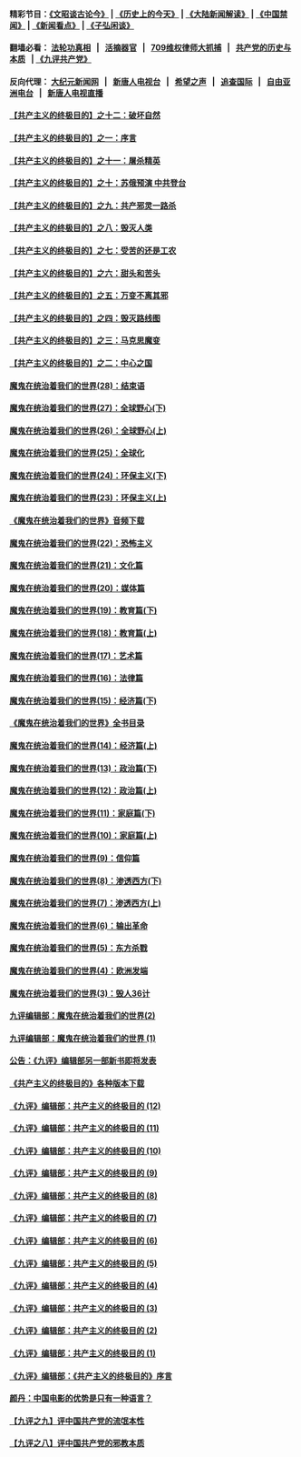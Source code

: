 #### 精彩节目：[《文昭谈古论今》](http://134.209.198.168/wenzhao) | [《历史上的今天》](http://134.209.198.168/today-in-history) | [《大陆新闻解读》](http://134.209.198.168/ntdtv-comedy) | [《中国禁闻》](http://134.209.198.168/ntdtv-news) | [《新闻看点》](http://134.209.198.168/news-insight) | [《子弘闲谈》](http://134.209.198.168/zihongxiantan/) 

  #### 翻墙必看： [法轮功真相](http://134.209.198.168:10000/videos/truth.html) &nbsp;&nbsp;|&nbsp;&nbsp; [活摘器官](http://134.209.198.168:10000/videos/res/Organs/) &nbsp;&nbsp;|&nbsp;&nbsp; [709维权律师大抓捕](http://134.209.198.168:10000/videos/709/) &nbsp;&nbsp;|&nbsp;&nbsp; [共产党的历史与本质](http://134.209.198.168:10000/videos/ccp.html) &nbsp;&nbsp;| [《九评共产党》](http://134.209.198.168:10000/videos/jiuping/) 

#### 反向代理： [大纪元新闻网](http://134.209.198.168:10080/) &nbsp;&nbsp;|&nbsp;&nbsp; [新唐人电视台](http://134.209.198.168:8000/) &nbsp;&nbsp;|&nbsp;&nbsp; [希望之声](http://134.209.198.168:8200/) &nbsp;&nbsp;|&nbsp;&nbsp; [追查国际](http://134.209.198.168:10010/) &nbsp;&nbsp;|&nbsp;&nbsp; [自由亚洲电台](http://134.209.198.168:9800/) &nbsp;&nbsp;|&nbsp;&nbsp; [新唐人电视直播](http://134.209.198.168/) 

#### [【共产主义的终极目的】之十二：破坏自然](../pages/nsc422/n11135214.md?t=03241836) 

#### [【共产主义的终极目的】之一：序言](../pages/nsc422/n11086077.md?t=03241836) 

#### [【共产主义的终极目的】之十一：屠杀精英](../pages/nsc422/n11118442.md?t=03241836) 

#### [【共产主义的终极目的】之十：苏俄预演 中共登台](../pages/nsc422/n11118424.md?t=03241836) 

#### [【共产主义的终极目的】之九：共产邪灵一路杀](../pages/nsc422/n11114139.md?t=03241836) 

#### [【共产主义的终极目的】之八：毁灭人类](../pages/nsc422/n11108503.md?t=03241836) 

#### [【共产主义的终极目的】之七：受苦的还是工农](../pages/nsc422/n11101809.md?t=03241836) 

#### [【共产主义的终极目的】之六：甜头和苦头](../pages/nsc422/n11096971.md?t=03241836) 

#### [【共产主义的终极目的】之五：万变不离其邪](../pages/nsc422/n11091285.md?t=03241836) 

#### [【共产主义的终极目的】之四：毁灭路线图](../pages/nsc422/n11086284.md?t=03241836) 

#### [【共产主义的终极目的】之三：马克思魔变](../pages/nsc422/n11061941.md?t=03241836) 

#### [【共产主义的终极目的】之二：中心之国](../pages/nsc422/n11047728.md?t=03241836) 

#### [魔鬼在统治着我们的世界(28)：结束语](../pages/nsc422/n10936246.md?t=03241836) 

#### [魔鬼在统治着我们的世界(27)：全球野心(下)](../pages/nsc422/n10928319.md?t=03241836) 

#### [魔鬼在统治着我们的世界(26)：全球野心(上)](../pages/nsc422/n10900318.md?t=03241836) 

#### [魔鬼在统治着我们的世界(25)：全球化](../pages/nsc422/n10788205.md?t=03241836) 

#### [魔鬼在统治着我们的世界(24)：环保主义(下)](../pages/nsc422/n10695307.md?t=03241836) 

#### [魔鬼在统治着我们的世界(23)：环保主义(上)](../pages/nsc422/n10688613.md?t=03241836) 

#### [《魔鬼在统治着我们的世界》音频下载](../pages/nsc422/n10635553.md?t=03241836) 

#### [魔鬼在统治着我们的世界(22)：恐怖主义](../pages/nsc422/n10614727.md?t=03241836) 

#### [魔鬼在统治着我们的世界(21)：文化篇](../pages/nsc422/n10597706.md?t=03241836) 

#### [魔鬼在统治着我们的世界(20)：媒体篇](../pages/nsc422/n10586579.md?t=03241836) 

#### [魔鬼在统治着我们的世界(19)：教育篇(下)](../pages/nsc422/n10564808.md?t=03241836) 

#### [魔鬼在统治着我们的世界(18)：教育篇(上)](../pages/nsc422/n10526970.md?t=03241836) 

#### [魔鬼在统治着我们的世界(17)：艺术篇](../pages/nsc422/n10499093.md?t=03241836) 

#### [魔鬼在统治着我们的世界(16)：法律篇](../pages/nsc422/n10485969.md?t=03241836) 

#### [魔鬼在统治着我们的世界(15)：经济篇(下)](../pages/nsc422/n10469975.md?t=03241836) 

#### [《魔鬼在统治着我们的世界》全书目录](../pages/nsc422/n10464261.md?t=03241836) 

#### [魔鬼在统治着我们的世界(14)：经济篇(上)](../pages/nsc422/n10457370.md?t=03241836) 

#### [魔鬼在统治着我们的世界(13)：政治篇(下)](../pages/nsc422/n10448270.md?t=03241836) 

#### [魔鬼在统治着我们的世界(12)：政治篇(上)](../pages/nsc422/n10444576.md?t=03241836) 

#### [魔鬼在统治着我们的世界(11)：家庭篇(下)](../pages/nsc422/n10440961.md?t=03241836) 

#### [魔鬼在统治着我们的世界(10)：家庭篇(上)](../pages/nsc422/n10435448.md?t=03241836) 

#### [魔鬼在统治着我们的世界(9)：信仰篇](../pages/nsc422/n10432159.md?t=03241836) 

#### [魔鬼在统治着我们的世界(8)：渗透西方(下)](../pages/nsc422/n10429603.md?t=03241836) 

#### [魔鬼在统治着我们的世界(7)：渗透西方(上)](../pages/nsc422/n10426013.md?t=03241836) 

#### [魔鬼在统治着我们的世界(6)：输出革命](../pages/nsc422/n10421536.md?t=03241836) 

#### [魔鬼在统治着我们的世界(5)：东方杀戮](../pages/nsc422/n10417707.md?t=03241836) 

#### [魔鬼在统治着我们的世界(4)：欧洲发端](../pages/nsc422/n10414890.md?t=03241836) 

#### [魔鬼在统治着我们的世界(3)：毁人36计](../pages/nsc422/n10411583.md?t=03241836) 

#### [九评编辑部：魔鬼在统治着我们的世界(2)](../pages/nsc422/n10410036.md?t=03241836) 

#### [九评编辑部：魔鬼在统治着我们的世界 (1)](../pages/nsc422/n10406825.md?t=03241836) 

#### [公告：《九评》编辑部另一部新书即将发表](../pages/nsc422/n10405104.md?t=03241836) 

#### [《共产主义的终极目的》各种版本下载](../pages/nsc422/n10022138.md?t=03241836) 

#### [《九评》编辑部：共产主义的终极目的 (12)](../pages/nsc422/n9933272.md?t=03241836) 

#### [《九评》编辑部：共产主义的终极目的 (11)](../pages/nsc422/n9924973.md?t=03241836) 

#### [《九评》编辑部：共产主义的终极目的 (10)](../pages/nsc422/n9920883.md?t=03241836) 

#### [《九评》编辑部：共产主义的终极目的 (9)](../pages/nsc422/n9916363.md?t=03241836) 

#### [《九评》编辑部：共产主义的终极目的 (8)](../pages/nsc422/n9912488.md?t=03241836) 

#### [《九评》编辑部：共产主义的终极目的 (7)](../pages/nsc422/n9901176.md?t=03241836) 

#### [《九评》编辑部：共产主义的终极目的 (6)](../pages/nsc422/n9899359.md?t=03241836) 

#### [《九评》编辑部：共产主义的终极目的 (5)](../pages/nsc422/n9893174.md?t=03241836) 

#### [《九评》编辑部：共产主义的终极目的 (4)](../pages/nsc422/n9891246.md?t=03241836) 

#### [《九评》编辑部：共产主义的终极目的 (3)](../pages/nsc422/n9879879.md?t=03241836) 

#### [《九评》编辑部：共产主义的终极目的 (2)](../pages/nsc422/n9876205.md?t=03241836) 

#### [《九评》编辑部：共产主义的终极目的 (1)](../pages/nsc422/n9865857.md?t=03241836) 

#### [《九评》编辑部：《共产主义的终极目的》序言](../pages/nsc422/n9862666.md?t=03241836) 

#### [颜丹：中国电影的优势是只有一种语言？](../pages/nsc422/n9583062.md?t=03241836) 

#### [【九评之九】评中国共产党的流氓本性](../pages/nsc422/n737542.md?t=03241836) 

#### [【九评之八】评中国共产党的邪教本质](../pages/nsc422/n735942.md?t=03241836) 

